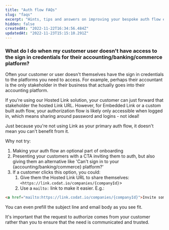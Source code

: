 ```yaml
---
title: "Auth flow FAQs"
slug: "faqs"
excerpt: "Hints, tips and answers on improving your bespoke auth flow experience"
hidden: false
createdAt: "2022-11-22T16:34:56.484Z"
updatedAt: "2022-11-23T15:15:10.291Z"
---
```


### What do I do when my customer user doesn't have access to the sign in credentials for their accounting/banking/commerce platform?

Often your customer or user doesn't themselves have the sign in credentials to the platforms you need to access. For example, perhaps their accountant is the only stakeholder in their business that actually goes into their accounting platform.

If you're using our Hosted Link solution, your customer can just forward that stakeholder the hosted Link URL. However, for Embedded Link or a custom built auth flow, your authorization flow is likely only accessible when logged in, which means sharing around password and logins - not ideal!

Just because you're not using Link as your primary auth flow, it doesn't mean you can't benefit from it.

Why not try:

1. Making your auth flow an optional part of onboarding
2. Presenting your customers with a CTA inviting them to auth, but also giving them an alternative like 'Can't sign in to your {accounting/banking/commerce} platform?'
3. If a customer clicks this option, you could:
   1. Give them the Hosted Link URL to share themselves: `<https://link.codat.io/companies/{companyId}`>
   2. Use a `mailto:` link to make it easier. E.g.:

```html
<a href="mailto:https://link.codat.io/companies/{companyId}">Invite someone else</a>
```

You can even prefill the subject line and email body as you see fit.

It's important that the request to authorize comes from your customer rather than you to ensure that the need is communicated and trusted.
